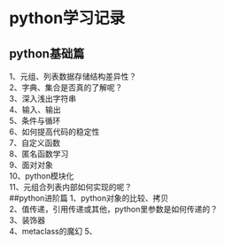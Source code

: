# python学习记录
## python基础篇
1、元组、列表数据存储结构差异性？  
2、字典、集合是否真的了解呢？  
3、深入浅出字符串  
4、输入、输出  
5、条件与循环  
6、如何提高代码的稳定性  
7、自定义函数  
8、匿名函数学习  
9、面对对象  
10、python模块化  
11、元组合列表内部如何实现的呢？  
##python进阶篇
1、python对象的比较、拷贝  
2、值传递，引用传递或其他，python里参数是如何传递的？  
3、装饰器  
4、metaclass的魔幻 
5、
